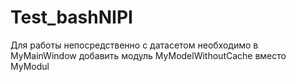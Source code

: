 # Test_bashNIPI

Для работы непосредственно с датасетом необходимо в MyMainWindow добавить модуль MyModelWithoutCache вместо MyModul
